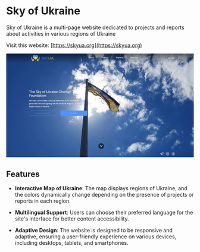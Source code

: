 # Sky of Ukraine
Sky of Ukraine is a multi-page website dedicated to projects and reports about activities in various regions of Ukraine

Visit this website: 
 [https://skyua.org](https://skyua.org)

![](./1.png)

## Features

- **Interactive Map of Ukraine**: The map displays regions of Ukraine, and the colors dynamically change depending on the presence of projects or reports in each region.

- **Multilingual Support**: Users can choose their preferred language for the site's interface for better content accessibility.

- **Adaptive Design**: The website is designed to be responsive and adaptive, ensuring a user-friendly experience on various devices, including desktops, tablets, and smartphones.

